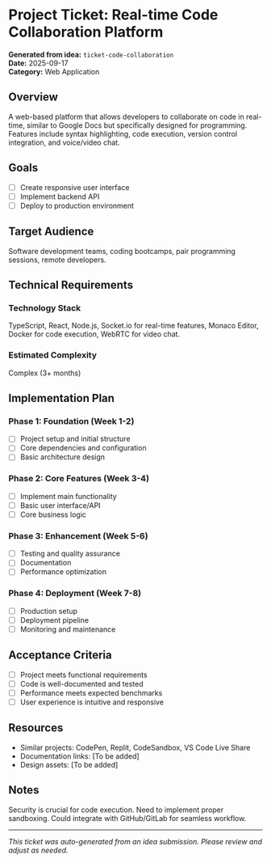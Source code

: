 # Project Ticket: Real-time Code Collaboration Platform

**Generated from idea:** `ticket-code-collaboration`  
**Date:** 2025-09-17  
**Category:** Web Application

## Overview
A web-based platform that allows developers to collaborate on code in real-time, similar to Google Docs but specifically designed for programming. Features include syntax highlighting, code execution, version control integration, and voice/video chat.

## Goals
- [ ] Create responsive user interface
- [ ] Implement backend API
- [ ] Deploy to production environment

## Target Audience
Software development teams, coding bootcamps, pair programming sessions, remote developers.

## Technical Requirements

### Technology Stack
TypeScript, React, Node.js, Socket.io for real-time features, Monaco Editor, Docker for code execution, WebRTC for video chat.

### Estimated Complexity
Complex (3+ months)

## Implementation Plan

### Phase 1: Foundation (Week 1-2)
- [ ] Project setup and initial structure
- [ ] Core dependencies and configuration
- [ ] Basic architecture design

### Phase 2: Core Features (Week 3-4)
- [ ] Implement main functionality
- [ ] Basic user interface/API
- [ ] Core business logic

### Phase 3: Enhancement (Week 5-6)
- [ ] Testing and quality assurance
- [ ] Documentation
- [ ] Performance optimization

### Phase 4: Deployment (Week 7-8)
- [ ] Production setup
- [ ] Deployment pipeline
- [ ] Monitoring and maintenance

## Acceptance Criteria
- [ ] Project meets functional requirements
- [ ] Code is well-documented and tested
- [ ] Performance meets expected benchmarks
- [ ] User experience is intuitive and responsive

## Resources
- Similar projects: CodePen, Replit, CodeSandbox, VS Code Live Share
- Documentation links: [To be added]
- Design assets: [To be added]

## Notes
Security is crucial for code execution. Need to implement proper sandboxing. Could integrate with GitHub/GitLab for seamless workflow.

---
*This ticket was auto-generated from an idea submission. Please review and adjust as needed.*